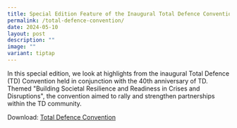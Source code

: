 ```yaml
---
title: Special Edition Feature of the Inaugural Total Defence Convention
permalink: /total-defence-convention/
date: 2024-05-10
layout: post
description: ""
image: ""
variant: tiptap
---
```

<p>In this special edition, we look at highlights from the inaugural Total
Defence (TD) Convention held in conjunction with the 40th anniversary of
TD. Themed "Building Societal Resilience and Readiness in Crises and Disruptions",
the convention aimed to rally and strengthen partnerships within the TD
community.</p>
<p>Download: <a href="/files/news-in-focus/NiF_Special_Edition_on_Total_Defence_Convention.pdf" rel="noopener noreferrer nofollow" target="_blank">Total Defence Convention</a>
</p>
<p></p>